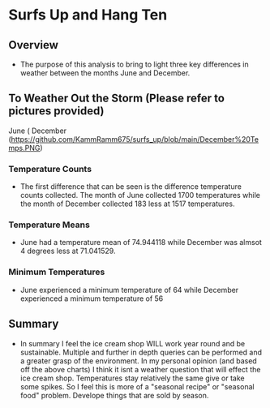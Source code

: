 # Surfs Up and Hang Ten

## Overview
  - The purpose of this analysis to bring to light three key differences in weather between the months June and December.

## To Weather Out the Storm (Please refer to pictures provided)

June (
December (https://github.com/KammRamm675/surfs_up/blob/main/December%20Temps.PNG)

### Temperature Counts
  - The first difference that can be seen is the difference temperature counts collected.  The month of June collected 1700 temperatures while the month of December collected 183 less at 1517 temperatures. 

### Temperature Means
  - June had a temperature mean of 74.944118 while December was almsot 4 degrees less at 71.041529.

### Minimum Temperatures 
  - June experienced a minimum temperature of 64 while December experienced a minimum temperature of 56

## Summary
  - In summary I feel the ice cream shop WILL work year round and be sustainable.  Multiple and further in depth queries can be performed and a greater grasp of the environment.  In my personal opinion (and based off the above charts) I think it isnt a weather question that will effect the ice cream shop.  Temperatures stay relatively the same give or take some spikes.  So I feel this is more of a "seasonal recipe" or "seasonal food" problem. Develope things that are sold by season. 
